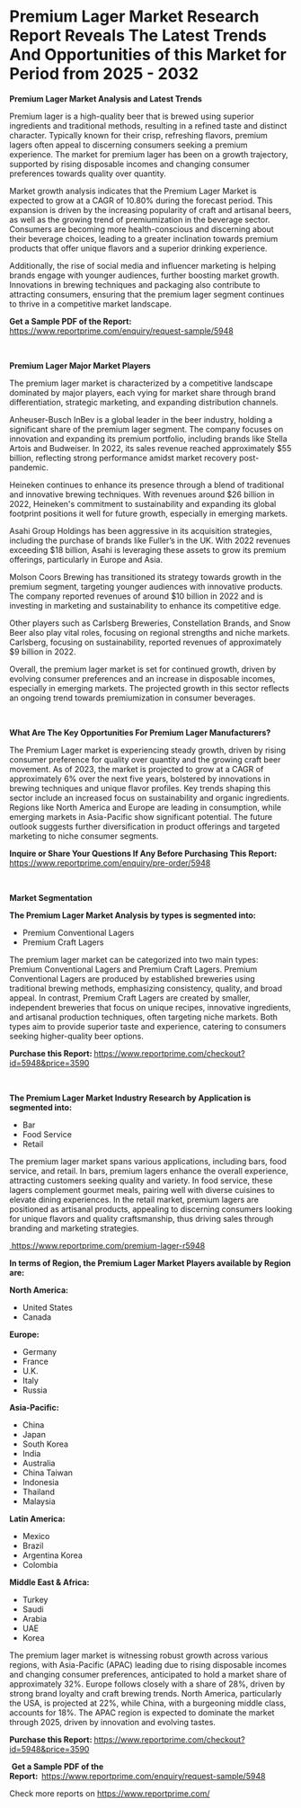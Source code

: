 <p><h1>Premium Lager Market Research Report Reveals The Latest Trends And Opportunities of this Market for Period from 2025 - 2032</h1></p><p><strong>Premium Lager Market Analysis and Latest Trends</strong></p>
<p><p>Premium lager is a high-quality beer that is brewed using superior ingredients and traditional methods, resulting in a refined taste and distinct character. Typically known for their crisp, refreshing flavors, premium lagers often appeal to discerning consumers seeking a premium experience. The market for premium lager has been on a growth trajectory, supported by rising disposable incomes and changing consumer preferences towards quality over quantity.</p><p>Market growth analysis indicates that the Premium Lager Market is expected to grow at a CAGR of 10.80% during the forecast period. This expansion is driven by the increasing popularity of craft and artisanal beers, as well as the growing trend of premiumization in the beverage sector. Consumers are becoming more health-conscious and discerning about their beverage choices, leading to a greater inclination towards premium products that offer unique flavors and a superior drinking experience.</p><p>Additionally, the rise of social media and influencer marketing is helping brands engage with younger audiences, further boosting market growth. Innovations in brewing techniques and packaging also contribute to attracting consumers, ensuring that the premium lager segment continues to thrive in a competitive market landscape.</p></p>
<p><strong>Get a Sample PDF of the Report:&nbsp;</strong> <a href="https://www.reportprime.com/enquiry/request-sample/5948?utm_campaign=3441&utm_medium=2&utm_source=Github&utm_content=ia&utm_term=19032025&utm_id=premium-lager">https://www.reportprime.com/enquiry/request-sample/5948</a></p>
<p>&nbsp;</p>
<p><strong>Premium Lager Major Market Players</strong></p>
<p><p>The premium lager market is characterized by a competitive landscape dominated by major players, each vying for market share through brand differentiation, strategic marketing, and expanding distribution channels.</p><p>Anheuser-Busch InBev is a global leader in the beer industry, holding a significant share of the premium lager segment. The company focuses on innovation and expanding its premium portfolio, including brands like Stella Artois and Budweiser. In 2022, its sales revenue reached approximately $55 billion, reflecting strong performance amidst market recovery post-pandemic.</p><p>Heineken continues to enhance its presence through a blend of traditional and innovative brewing techniques. With revenues around $26 billion in 2022, Heineken's commitment to sustainability and expanding its global footprint positions it well for future growth, especially in emerging markets.</p><p>Asahi Group Holdings has been aggressive in its acquisition strategies, including the purchase of brands like Fuller’s in the UK. With 2022 revenues exceeding $18 billion, Asahi is leveraging these assets to grow its premium offerings, particularly in Europe and Asia.</p><p>Molson Coors Brewing has transitioned its strategy towards growth in the premium segment, targeting younger audiences with innovative products. The company reported revenues of around $10 billion in 2022 and is investing in marketing and sustainability to enhance its competitive edge.</p><p>Other players such as Carlsberg Breweries, Constellation Brands, and Snow Beer also play vital roles, focusing on regional strengths and niche markets. Carlsberg, focusing on sustainability, reported revenues of approximately $9 billion in 2022.</p><p>Overall, the premium lager market is set for continued growth, driven by evolving consumer preferences and an increase in disposable incomes, especially in emerging markets. The projected growth in this sector reflects an ongoing trend towards premiumization in consumer beverages.</p></p>
<p>&nbsp;</p>
<p><strong>What Are The Key Opportunities For Premium Lager Manufacturers?</strong></p>
<p><p>The Premium Lager market is experiencing steady growth, driven by rising consumer preference for quality over quantity and the growing craft beer movement. As of 2023, the market is projected to grow at a CAGR of approximately 6% over the next five years, bolstered by innovations in brewing techniques and unique flavor profiles. Key trends shaping this sector include an increased focus on sustainability and organic ingredients. Regions like North America and Europe are leading in consumption, while emerging markets in Asia-Pacific show significant potential. The future outlook suggests further diversification in product offerings and targeted marketing to niche consumer segments.</p></p>
<p><strong>Inquire or Share Your Questions If Any Before Purchasing This Report:</strong> <a href="https://www.reportprime.com/enquiry/pre-order/5948?utm_campaign=3441&utm_medium=2&utm_source=Github&utm_content=ia&utm_term=19032025&utm_id=premium-lager">https://www.reportprime.com/enquiry/pre-order/5948</a></p>
<p>&nbsp;</p>
<p><strong>Market Segmentation</strong></p>
<p><strong>The Premium Lager Market Analysis by types is segmented into:</strong></p>
<p><ul><li>Premium Conventional Lagers</li><li>Premium Craft Lagers</li></ul></p>
<p><p>The premium lager market can be categorized into two main types: Premium Conventional Lagers and Premium Craft Lagers. Premium Conventional Lagers are produced by established breweries using traditional brewing methods, emphasizing consistency, quality, and broad appeal. In contrast, Premium Craft Lagers are created by smaller, independent breweries that focus on unique recipes, innovative ingredients, and artisanal production techniques, often targeting niche markets. Both types aim to provide superior taste and experience, catering to consumers seeking higher-quality beer options.</p></p>
<p><strong>Purchase this Report:&nbsp;</strong><a href="https://www.reportprime.com/checkout?id=5948&price=3590&utm_campaign=3441&utm_medium=2&utm_source=Github&utm_content=ia&utm_term=19032025&utm_id=premium-lager">https://www.reportprime.com/checkout?id=5948&price=3590</a></p>
<p>&nbsp;</p>
<p><strong>The Premium Lager Market Industry Research by Application is segmented into:</strong></p>
<p><ul><li>Bar</li><li>Food Service</li><li>Retail</li></ul></p>
<p><p>The premium lager market spans various applications, including bars, food service, and retail. In bars, premium lagers enhance the overall experience, attracting customers seeking quality and variety. In food service, these lagers complement gourmet meals, pairing well with diverse cuisines to elevate dining experiences. In the retail market, premium lagers are positioned as artisanal products, appealing to discerning consumers looking for unique flavors and quality craftsmanship, thus driving sales through branding and marketing strategies.</p></p>
<p><a href="https://www.reportprime.com/premium-lager-r5948?utm_campaign=3441&utm_medium=2&utm_source=Github&utm_content=ia&utm_term=19032025&utm_id=premium-lager">&nbsp;https://www.reportprime.com/premium-lager-r5948</a></p>
<p><strong>In terms of Region, the Premium Lager Market Players available by Region are:</strong></p>
<p>
    <p> <strong> North America: </strong>
        <ul>
            <li>United States</li>
            <li>Canada</li>
        </ul>
        </p> 
    <p> <strong> Europe: </strong>
        <ul>
            <li>Germany</li>
            <li>France</li>
            <li>U.K.</li>
            <li>Italy</li>
            <li>Russia</li>
        </ul>
        </p> 
    <p> <strong> Asia-Pacific: </strong>
        <ul>
            <li>China</li>
            <li>Japan</li>
            <li>South Korea</li>
            <li>India</li>
            <li>Australia</li>
            <li>China Taiwan</li>
            <li>Indonesia</li>
            <li>Thailand</li>
            <li>Malaysia</li>
        </ul>
        </p> 
    <p> <strong> Latin America: </strong>
        <ul>
            <li>Mexico</li>
            <li>Brazil</li>
            <li>Argentina Korea</li>
            <li>Colombia</li>
        </ul>
        </p> 
    <p> <strong> Middle East & Africa: </strong>
        <ul>
            <li>Turkey</li>
            <li>Saudi</li>
            <li>Arabia</li>
            <li>UAE</li>
            <li>Korea</li>
        </ul>
    </p>
    </p>
<p><p>The premium lager market is witnessing robust growth across various regions, with Asia-Pacific (APAC) leading due to rising disposable incomes and changing consumer preferences, anticipated to hold a market share of approximately 32%. Europe follows closely with a share of 28%, driven by strong brand loyalty and craft brewing trends. North America, particularly the USA, is projected at 22%, while China, with a burgeoning middle class, accounts for 18%. The APAC region is expected to dominate the market through 2025, driven by innovation and evolving tastes.</p></p>
<p><strong>Purchase this Report: </strong><a href="https://www.reportprime.com/checkout?id=5948&price=3590&utm_campaign=3441&utm_medium=2&utm_source=Github&utm_content=ia&utm_term=19032025&utm_id=premium-lager">https://www.reportprime.com/checkout?id=5948&price=3590</a></p>
<p>&nbsp;<strong>Get a Sample PDF of the Report:&nbsp;&nbsp;</strong><a href="https://www.reportprime.com/enquiry/request-sample/5948?utm_campaign=3441&utm_medium=2&utm_source=Github&utm_content=ia&utm_term=19032025&utm_id=premium-lager">https://www.reportprime.com/enquiry/request-sample/5948</a></p>
<p><strong></strong></p>
<p>Check more reports on <a href="https://www.reportprime.com/?utm_campaign=3441&utm_medium=2&utm_source=Github&utm_content=ia&utm_term=19032025&utm_id=premium-lager">https://www.reportprime.com/</a></p>